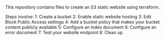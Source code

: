 This repository contains files to create an S3 static website using terraform.

Steps involve:
  1: Create a bucket
  2: Enable static website hosting
  3: Edit Block Public Access settings
  4: Add a bucket policy that makes your bucket content publicly available
  5: Configure an index document
  6: Configure an error document
  7: Test your website endpoint
  8: Clean up